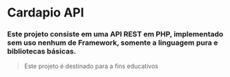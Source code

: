 # Cardapio API

### Este projeto consiste em uma API REST em PHP, implementado sem uso nenhum de Framework, somente a linguagem pura e bibliotecas básicas.

> Este projeto é destinado para a fins educativos


